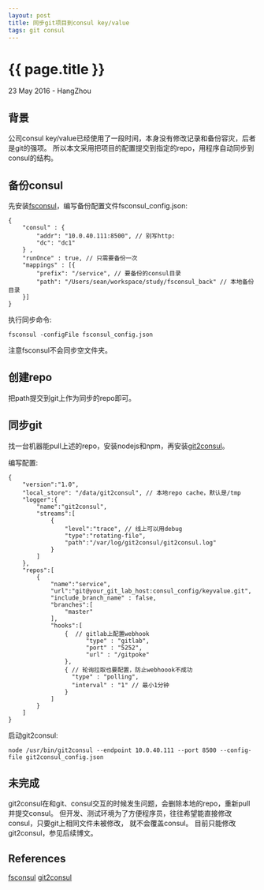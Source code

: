 ```yaml
---
layout: post
title: 同步git项目到consul key/value 
tags: git consul
---
```


{{ page.title }}
================

<p class="meta">23 May 2016 - HangZhou</p>

背景
------------------------------------------------
公司consul key/value已经使用了一段时间，本身没有修改记录和备份容灾，后者是git的强项。
所以本文采用把项目的配置提交到指定的repo，用程序自动同步到consul的结构。

备份consul
-------------------------------------------------
先安装[fsconsul](https://github.com/Cimpress-MCP/fsconsul)，编写备份配置文件fsconsul_config.json:

```
{
    "consul" : {
    	"addr": "10.0.40.111:8500", // 别写http: 
        "dc": "dc1" 
    } ,
    "runOnce" : true, // 只需要备份一次
    "mappings" : [{
        "prefix": "/service", // 要备份的consul目录
        "path": "/Users/sean/workspace/study/fsconsul_back" // 本地备份目录
    }]
}
```

执行同步命令:

	fsconsul -configFile fsconsul_config.json

注意fsconsul不会同步空文件夹。

创建repo
-------------------------
把path提交到git上作为同步的repo即可。


同步git
----------------------------------------
找一台机器能pull上述的repo，安装nodejs和npm，再安装[git2consul](https://github.com/Cimpress-MCP/git2consul)。

编写配置:

```
{
    "version":"1.0",
    "local_store": "/data/git2consul", // 本地repo cache，默认是/tmp
    "logger":{
        "name":"git2consul",
        "streams":[
            {
                "level":"trace", // 线上可以用debug
                "type":"rotating-file",
                "path":"/var/log/git2consul/git2consul.log"
            }
        ]
    },
    "repos":[
        {
            "name":"service",
            "url":"git@your_git_lab_host:consul_config/keyvalue.git",
            "include_branch_name" : false,
            "branches":[
                "master"
            ],
            "hooks":[  
                {  // gitlab上配置webhook
                      "type" : "gitlab",
                      "port" : "5252",
                      "url" : "/gitpoke"
                },
                { // 轮询拉取也要配置，防止webhoook不成功
                  "type" : "polling",
                  "interval" : "1" // 最小1分钟
                }
            ]
        }
    ]
}
```

启动git2consul:

	node /usr/bin/git2consul --endpoint 10.0.40.111 --port 8500 --config-file git2consul_config.json

未完成
------------------------
git2consul在和git、consul交互的时候发生问题，会删除本地的repo，重新pull并提交consul。
但开发、测试环境为了方便程序员，往往希望能直接修改consul，只要git上相同文件未被修改，
就不会覆盖consul。 目前只能修改git2consul，参见后续博文。

References
-----------------------------
[fsconsul](https://github.com/Cimpress-MCP/fsconsul)
[git2consul](https://github.com/Cimpress-MCP/git2consul)